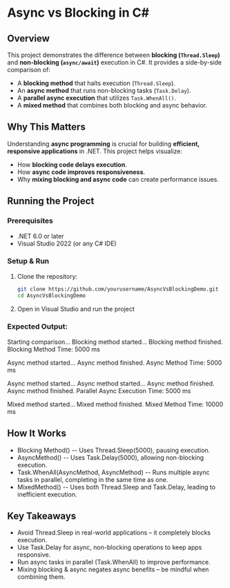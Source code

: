# Async vs Blocking in C#

## Overview
This project demonstrates the difference between **blocking (`Thread.Sleep`)** and **non-blocking (`async/await`)** execution in C#. It provides a side-by-side comparison of:
- A **blocking method** that halts execution (`Thread.Sleep`).
- An **async method** that runs non-blocking tasks (`Task.Delay`).
- A **parallel async execution** that utilizes `Task.WhenAll()`.
- A **mixed method** that combines both blocking and async behavior.

## Why This Matters
Understanding **async programming** is crucial for building **efficient, responsive applications** in .NET. This project helps visualize:
- How **blocking code delays execution**.
- How **async code improves responsiveness**.
- Why **mixing blocking and async code** can create performance issues.

## Running the Project
### **Prerequisites**
- .NET 6.0 or later
- Visual Studio 2022 (or any C# IDE)

### **Setup & Run**
1. Clone the repository:
   ```sh
   git clone https://github.com/yourusername/AsyncVsBlockingDemo.git
   cd AsyncVsBlockingDemo

2. Open in Visual Studio and run the project

### Expected Output:
Starting comparison...
Blocking method started...
Blocking method finished.
Blocking Method Time: 5000 ms

Async method started...
Async method finished.
Async Method Time: 5000 ms

Async method started...
Async method started...
Async method finished.
Async method finished.
Parallel Async Execution Time: 5000 ms

Mixed method started...
Mixed method finished.
Mixed Method Time: 10000 ms

## How It Works
- Blocking Method() -- Uses Thread.Sleep(5000), pausing execution.
- AsyncMethod() -- Uses Task.Delay(5000), allowing non-blocking execution.
- Task.WhenAll(AsyncMethod, AsyncMethod) -- Runs multiple async tasks in parallel, completing in the same time as one.
- MixedMethod() -- Uses both Thread.Sleep and Task.Delay, leading to inefficient execution.

## Key Takeaways
- Avoid Thread.Sleep in real-world applications – it completely blocks execution.
- Use Task.Delay for async, non-blocking operations to keep apps responsive.
- Run async tasks in parallel (Task.WhenAll) to improve performance.
- Mixing blocking & async negates async benefits – be mindful when combining them.
